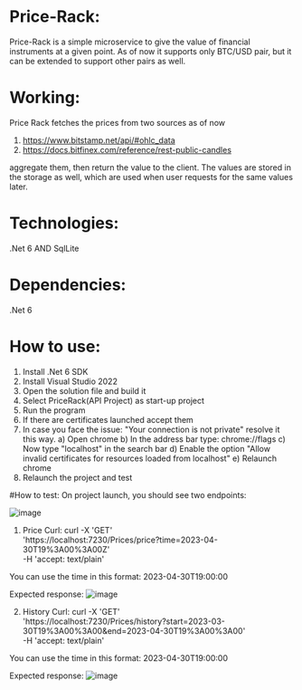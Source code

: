 # Price-Rack:
Price-Rack is a simple microservice to give the value of financial instruments at a given point.
As of now it supports only BTC/USD pair, but it can be extended to support other pairs as well.

# Working:
Price Rack fetches the prices from two sources as of now
1) https://www.bitstamp.net/api/#ohlc_data
2) https://docs.bitfinex.com/reference/rest-public-candles

aggregate them, then return the value to the client. The values are stored in the storage as well, which are used when user requests for the same values later. 

# Technologies:
.Net 6
 AND SqlLite

# Dependencies:
.Net  6
 

# How to use:
1) Install .Net 6 SDK
2) Install Visual Studio 2022
3) Open the solution file and build it
4) Select PriceRack(API Project) as start-up project
5) Run the program 
6) If there are certificates launched accept them
7) In case you face the issue: "Your connection is not private" resolve it this way.
 a) Open chrome
 b) In the address bar type: chrome://flags
 c) Now type "localhost" in the search bar
 d) Enable the option "Allow invalid certificates for resources loaded from localhost" 
 e) Relaunch chrome
 8) Relaunch the project and test

#How to test:
On project launch, you should see two endpoints:

![image](https://user-images.githubusercontent.com/43916885/235371880-5da7949d-5015-4249-8c86-6ee8984a2284.png)
1) Price
Curl:
  curl -X 'GET' \
  'https://localhost:7230/Prices/price?time=2023-04-30T19%3A00%3A00Z' \
  -H 'accept: text/plain'

You can use the time in this format: 2023-04-30T19:00:00

Expected response: 
![image](https://user-images.githubusercontent.com/43916885/235372108-0f7f7046-8322-4672-acb7-b3d32a6d3660.png)


2) History
Curl:
curl -X 'GET' \
  'https://localhost:7230/Prices/history?start=2023-03-30T19%3A00%3A00&end=2023-04-30T19%3A00%3A00' \
  -H 'accept: text/plain'

You can use the time in this format: 2023-04-30T19:00:00

Expected response: 
![image](https://user-images.githubusercontent.com/43916885/235372121-351e15a7-d091-4bb8-96b6-633a3d598536.png)

